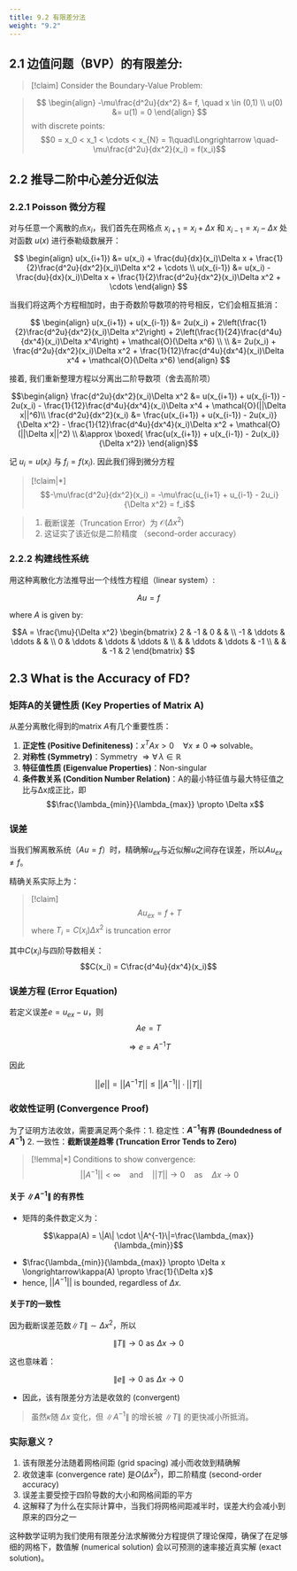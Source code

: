 ```yaml
---
title: 9.2 有限差分法
weight: "9.2"
---
```

## 2.1 边值问题（BVP）的有限差分:

> [!claim]
> Consider the Boundary-Value Problem:


> $$
\begin{align}
-\mu\frac{d^2u}{dx^2} &= f, \quad x \in (0,1) \\
u(0) &= u(1) = 0
\end{align}
> $$
> with discrete points: $$0 = x_0 < x_1 <  \cdots < x_{N} = 1\quad\Longrightarrow \quad-\mu\frac{d^2u}{dx^2}(x_i) = f(x_i)$$

## 2.2 推导二阶中心差分近似法

### 2.2.1 Poisson 微分方程

对与任意一个离散的点$x_{i}$，我们首先在网格点 $x_{i+1} = x_i + \Delta x$ 和 $x_{i-1} = x_i - \Delta x$ 处对函数 $u(x)$ 进行泰勒级数展开：

$$
\begin{align}
u(x_{i+1}) &= u(x_i) + \frac{du}{dx}(x_i)\Delta x + \frac{1}{2}\frac{d^2u}{dx^2}(x_i)\Delta x^2 + \cdots \\
u(x_{i-1}) &= u(x_i) - \frac{du}{dx}(x_i)\Delta x + \frac{1}{2}\frac{d^2u}{dx^2}(x_i)\Delta x^2 + \cdots
\end{align}
$$

当我们将这两个方程相加时，由于奇数阶导数项的符号相反，它们会相互抵消：

$$
\begin{align}
u(x_{i+1}) + u(x_{i-1}) &= 2u(x_i) + 2\left(\frac{1}{2}\frac{d^2u}{dx^2}(x_i)\Delta x^2\right) + 2\left(\frac{1}{24}\frac{d^4u}{dx^4}(x_i)\Delta x^4\right) + \mathcal{O}(\Delta x^6) \\
\\
&= 2u(x_i) + \frac{d^2u}{dx^2}(x_i)\Delta x^2 + \frac{1}{12}\frac{d^4u}{dx^4}(x_i)\Delta x^4 + \mathcal{O}(\Delta x^6) 
\end{align}
$$

接着, 我们重新整理方程以分离出二阶导数项（舍去高阶项）

$$\begin{align}
\frac{d^2u}{dx^2}(x_i)\Delta x^2 &= u(x_{i+1}) + u(x_{i-1}) - 2u(x_i) - \frac{1}{12}\frac{d^4u}{dx^4}(x_i)\Delta x^4 + \mathcal{O}(||\Delta x||^6)\\
\frac{d^2u}{dx^2}(x_i) &= \frac{u(x_{i+1}) + u(x_{i-1}) - 2u(x_i)}{\Delta x^2} - \frac{1}{12}\frac{d^4u}{dx^4}(x_i)\Delta x^2 + \mathcal{O}(||\Delta x||^2) \\ 
&\approx \boxed{ \frac{u(x_{i+1}) + u(x_{i-1}) - 2u(x_i)}{\Delta x^2}}
\end{align}$$

记 $u_i = u(x_i)$ 与 $f_i = f(x_i)$. 因此我们得到微分方程

> [!claim|*]
> $$-\mu\frac{d^2u}{dx^2}(x_i) = -\mu\frac{u_{i+1} + u_{i-1} - 2u_i}{\Delta x^2} = f_i$$

> 1. 截断误差（Truncation Error）为 $\mathcal{O}(\Delta x^2)$
> 2. 这证实了该近似是二阶精度 （second-order accuracy）


### 2.2.2 构建线性系统

用这种离散化方法推导出一个线性方程组（linear system）:

$$Au = f$$

where $A$ is given by:

$$A = \frac{\mu}{\Delta x^2}
\begin{bmatrix}
2 & -1 & 0 & & \\
-1 & \ddots & \ddots & & \\
0 & \ddots & \ddots & \ddots & \\
 & & \ddots & \ddots & -1 \\
 & & & -1 & 2
\end{bmatrix}
$$

## 2.3 What is the Accuracy of FD?

### 矩阵A的关键性质 (Key Properties of Matrix A)

从差分离散化得到的matrix $A$有几个重要性质：

1. **正定性 (Positive Definiteness)**：$x^TAx > 0 \quad \forall x \neq 0$ $\Longrightarrow$ solvable。 
2. **对称性 (Symmetry)**：Symmetry $\Longrightarrow \forall \,\lambda \in \mathbb{R}$
3. **特征值性质 (Eigenvalue Properties)**：Non-singular
4. **条件数关系 (Condition Number Relation)**：A的最小特征值与最大特征值之比与Δx成正比，即$$\frac{\lambda_{min}}{\lambda_{max}} \propto \Delta x$$

### 误差

当我们解离散系统（$Au = f$）时，精确解$u_{ex}$与近似解$u$之间存在误差，所以$Au_{ex} \neq f$。



精确关系实际上为：

> [!claim]
> $$Au_{ex} = f + T$$
> where $T_i = C(x_i)\Delta x^2$ is truncation error

其中$C(x_i)$与四阶导数相关：$$C(x_i) = C\frac{d^4u}{dx^4}(x_i)$$

### 误差方程 (Error Equation)

若定义误差$e = u_{ex} - u$，则
$$Ae = T$$

$$\Longrightarrow e = A^{-1}T$$

因此

$$||e|| = ||A^{-1}T|| \leq ||A^{-1}|| \cdot ||T||$$



### 收敛性证明 (Convergence Proof)

为了证明方法收敛，需要满足两个条件：1. 稳定性：**$A^{-1}$有界 (Boundedness of $A^{-1}$)** 2. 一致性：**截断误差趋零 (Truncation Error Tends to Zero)**

> [!lemma|*]
> Conditions to show convergence:
> $$||A^{-1}|| < \infty \quad \text{and} \quad ||T|| \to 0 \quad \text{as} \quad \Delta x \to 0$$

#### 关于 $\|A^{-1}\|$ 的有界性

- 矩阵的条件数定义为：

$$\kappa(A) = \|A\| \cdot \|A^{-1}\|=\frac{\lambda_{max}}{\lambda_{min}}$$

- $\frac{\lambda_{min}}{\lambda_{max}} \propto \Delta x \longrightarrow\kappa(A) \propto \frac{1}{\Delta x}$
- hence, $||A^{-1}||$ is bounded, regardless of $\Delta x$.


#### 关于$T$的一致性

因为截断误差范数$\|T\| \sim \Delta x^2$，所以


$$\|T\| \to 0 \,\,\text{as}\,\, \Delta x \to 0$$


这也意味着：

$$\|e\| \to 0 \,\,\text{as}\,\, \Delta x \to 0$$

- 因此，该有限差分方法是收敛的 (convergent)

> 虽然$\kappa$随 $\Delta x$ 变化，但 $\|A^{-1}\|$ 的增长被 $\|T\|$ 的更快减小所抵消。




### 实际意义？


1. 该有限差分法随着网格间距 (grid spacing) 减小而收敛到精确解
2. 收敛速率 (convergence rate) 是$O(\Delta x^2)$，即二阶精度 (second-order accuracy)
3. 误差主要受控于四阶导数的大小和网格间距的平方
4. 这解释了为什么在实际计算中，当我们将网格间距减半时，误差大约会减小到原来的四分之一

这种数学证明为我们使用有限差分法求解微分方程提供了理论保障，确保了在足够细的网格下，数值解 (numerical solution) 会以可预测的速率接近真实解 (exact solution)。
